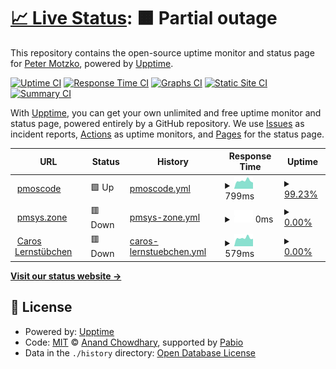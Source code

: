 # [📈 Live Status](https://pmoscode.github.io/upptime): <!--live status--> **🟧 Partial outage**

This repository contains the open-source uptime monitor and status page for [Peter Motzko](pmoscode.de), powered by [Upptime](https://github.com/upptime/upptime).

[![Uptime CI](https://github.com/pmoscode/upptime/workflows/Uptime%20CI/badge.svg)](https://github.com/pmoscode/upptime/actions?query=workflow%3A%22Uptime+CI%22)
[![Response Time CI](https://github.com/pmoscode/upptime/workflows/Response%20Time%20CI/badge.svg)](https://github.com/pmoscode/upptime/actions?query=workflow%3A%22Response+Time+CI%22)
[![Graphs CI](https://github.com/pmoscode/upptime/workflows/Graphs%20CI/badge.svg)](https://github.com/pmoscode/upptime/actions?query=workflow%3A%22Graphs+CI%22)
[![Static Site CI](https://github.com/pmoscode/upptime/workflows/Static%20Site%20CI/badge.svg)](https://github.com/pmoscode/upptime/actions?query=workflow%3A%22Static+Site+CI%22)
[![Summary CI](https://github.com/pmoscode/upptime/workflows/Summary%20CI/badge.svg)](https://github.com/pmoscode/upptime/actions?query=workflow%3A%22Summary+CI%22)

With [Upptime](https://upptime.js.org), you can get your own unlimited and free uptime monitor and status page, powered entirely by a GitHub repository. We use [Issues](https://github.com/pmoscode/upptime/issues) as incident reports, [Actions](https://github.com/pmoscode/upptime/actions) as uptime monitors, and [Pages](https://pmoscode.github.io/upptime) for the status page.

<!--start: status pages-->
<!-- This summary is generated by Upptime (https://github.com/upptime/upptime) -->
<!-- Do not edit this manually, your changes will be overwritten -->
<!-- prettier-ignore -->
| URL | Status | History | Response Time | Uptime |
| --- | ------ | ------- | ------------- | ------ |
| <img alt="" src="https://icons.duckduckgo.com/ip3/pmoscode.de.ico" height="13"> [pmoscode](https://pmoscode.de) | 🟩 Up | [pmoscode.yml](https://github.com/pmoscode/uptime/commits/HEAD/history/pmoscode.yml) | <details><summary><img alt="Response time graph" src="./graphs/pmoscode/response-time-week.png" height="20"> 799ms</summary><br><a href="https://pmoscode.github.io/uptime/history/pmoscode"><img alt="Response time 881" src="https://img.shields.io/endpoint?url=https%3A%2F%2Fraw.githubusercontent.com%2Fpmoscode%2Fuptime%2FHEAD%2Fapi%2Fpmoscode%2Fresponse-time.json"></a><br><a href="https://pmoscode.github.io/uptime/history/pmoscode"><img alt="24-hour response time 893" src="https://img.shields.io/endpoint?url=https%3A%2F%2Fraw.githubusercontent.com%2Fpmoscode%2Fuptime%2FHEAD%2Fapi%2Fpmoscode%2Fresponse-time-day.json"></a><br><a href="https://pmoscode.github.io/uptime/history/pmoscode"><img alt="7-day response time 799" src="https://img.shields.io/endpoint?url=https%3A%2F%2Fraw.githubusercontent.com%2Fpmoscode%2Fuptime%2FHEAD%2Fapi%2Fpmoscode%2Fresponse-time-week.json"></a><br><a href="https://pmoscode.github.io/uptime/history/pmoscode"><img alt="30-day response time 972" src="https://img.shields.io/endpoint?url=https%3A%2F%2Fraw.githubusercontent.com%2Fpmoscode%2Fuptime%2FHEAD%2Fapi%2Fpmoscode%2Fresponse-time-month.json"></a><br><a href="https://pmoscode.github.io/uptime/history/pmoscode"><img alt="1-year response time 881" src="https://img.shields.io/endpoint?url=https%3A%2F%2Fraw.githubusercontent.com%2Fpmoscode%2Fuptime%2FHEAD%2Fapi%2Fpmoscode%2Fresponse-time-year.json"></a></details> | <details><summary><a href="https://pmoscode.github.io/uptime/history/pmoscode">99.23%</a></summary><a href="https://pmoscode.github.io/uptime/history/pmoscode"><img alt="All-time uptime 99.94%" src="https://img.shields.io/endpoint?url=https%3A%2F%2Fraw.githubusercontent.com%2Fpmoscode%2Fuptime%2FHEAD%2Fapi%2Fpmoscode%2Fuptime.json"></a><br><a href="https://pmoscode.github.io/uptime/history/pmoscode"><img alt="24-hour uptime 94.58%" src="https://img.shields.io/endpoint?url=https%3A%2F%2Fraw.githubusercontent.com%2Fpmoscode%2Fuptime%2FHEAD%2Fapi%2Fpmoscode%2Fuptime-day.json"></a><br><a href="https://pmoscode.github.io/uptime/history/pmoscode"><img alt="7-day uptime 99.23%" src="https://img.shields.io/endpoint?url=https%3A%2F%2Fraw.githubusercontent.com%2Fpmoscode%2Fuptime%2FHEAD%2Fapi%2Fpmoscode%2Fuptime-week.json"></a><br><a href="https://pmoscode.github.io/uptime/history/pmoscode"><img alt="30-day uptime 99.82%" src="https://img.shields.io/endpoint?url=https%3A%2F%2Fraw.githubusercontent.com%2Fpmoscode%2Fuptime%2FHEAD%2Fapi%2Fpmoscode%2Fuptime-month.json"></a><br><a href="https://pmoscode.github.io/uptime/history/pmoscode"><img alt="1-year uptime 99.94%" src="https://img.shields.io/endpoint?url=https%3A%2F%2Fraw.githubusercontent.com%2Fpmoscode%2Fuptime%2FHEAD%2Fapi%2Fpmoscode%2Fuptime-year.json"></a></details>
| <img alt="" src="https://icons.duckduckgo.com/ip3/message.pmsys.zone.ico" height="13"> [pmsys.zone](https://message.pmsys.zone) | 🟥 Down | [pmsys-zone.yml](https://github.com/pmoscode/uptime/commits/HEAD/history/pmsys-zone.yml) | <details><summary><img alt="Response time graph" src="./graphs/pmsys-zone/response-time-week.png" height="20"> 0ms</summary><br><a href="https://pmoscode.github.io/uptime/history/pmsys-zone"><img alt="Response time 1128" src="https://img.shields.io/endpoint?url=https%3A%2F%2Fraw.githubusercontent.com%2Fpmoscode%2Fuptime%2FHEAD%2Fapi%2Fpmsys-zone%2Fresponse-time.json"></a><br><a href="https://pmoscode.github.io/uptime/history/pmsys-zone"><img alt="24-hour response time 0" src="https://img.shields.io/endpoint?url=https%3A%2F%2Fraw.githubusercontent.com%2Fpmoscode%2Fuptime%2FHEAD%2Fapi%2Fpmsys-zone%2Fresponse-time-day.json"></a><br><a href="https://pmoscode.github.io/uptime/history/pmsys-zone"><img alt="7-day response time 0" src="https://img.shields.io/endpoint?url=https%3A%2F%2Fraw.githubusercontent.com%2Fpmoscode%2Fuptime%2FHEAD%2Fapi%2Fpmsys-zone%2Fresponse-time-week.json"></a><br><a href="https://pmoscode.github.io/uptime/history/pmsys-zone"><img alt="30-day response time 0" src="https://img.shields.io/endpoint?url=https%3A%2F%2Fraw.githubusercontent.com%2Fpmoscode%2Fuptime%2FHEAD%2Fapi%2Fpmsys-zone%2Fresponse-time-month.json"></a><br><a href="https://pmoscode.github.io/uptime/history/pmsys-zone"><img alt="1-year response time 1128" src="https://img.shields.io/endpoint?url=https%3A%2F%2Fraw.githubusercontent.com%2Fpmoscode%2Fuptime%2FHEAD%2Fapi%2Fpmsys-zone%2Fresponse-time-year.json"></a></details> | <details><summary><a href="https://pmoscode.github.io/uptime/history/pmsys-zone">0.00%</a></summary><a href="https://pmoscode.github.io/uptime/history/pmsys-zone"><img alt="All-time uptime 48.12%" src="https://img.shields.io/endpoint?url=https%3A%2F%2Fraw.githubusercontent.com%2Fpmoscode%2Fuptime%2FHEAD%2Fapi%2Fpmsys-zone%2Fuptime.json"></a><br><a href="https://pmoscode.github.io/uptime/history/pmsys-zone"><img alt="24-hour uptime 0.00%" src="https://img.shields.io/endpoint?url=https%3A%2F%2Fraw.githubusercontent.com%2Fpmoscode%2Fuptime%2FHEAD%2Fapi%2Fpmsys-zone%2Fuptime-day.json"></a><br><a href="https://pmoscode.github.io/uptime/history/pmsys-zone"><img alt="7-day uptime 0.00%" src="https://img.shields.io/endpoint?url=https%3A%2F%2Fraw.githubusercontent.com%2Fpmoscode%2Fuptime%2FHEAD%2Fapi%2Fpmsys-zone%2Fuptime-week.json"></a><br><a href="https://pmoscode.github.io/uptime/history/pmsys-zone"><img alt="30-day uptime 1.38%" src="https://img.shields.io/endpoint?url=https%3A%2F%2Fraw.githubusercontent.com%2Fpmoscode%2Fuptime%2FHEAD%2Fapi%2Fpmsys-zone%2Fuptime-month.json"></a><br><a href="https://pmoscode.github.io/uptime/history/pmsys-zone"><img alt="1-year uptime 48.12%" src="https://img.shields.io/endpoint?url=https%3A%2F%2Fraw.githubusercontent.com%2Fpmoscode%2Fuptime%2FHEAD%2Fapi%2Fpmsys-zone%2Fuptime-year.json"></a></details>
| <img alt="" src="https://icons.duckduckgo.com/ip3/caros-lernstuebchen.eu.ico" height="13"> [Caros Lernstübchen](https://caros-lernstuebchen.eu/) | 🟥 Down | [caros-lernstuebchen.yml](https://github.com/pmoscode/uptime/commits/HEAD/history/caros-lernstuebchen.yml) | <details><summary><img alt="Response time graph" src="./graphs/caros-lernstuebchen/response-time-week.png" height="20"> 579ms</summary><br><a href="https://pmoscode.github.io/uptime/history/caros-lernstuebchen"><img alt="Response time 662" src="https://img.shields.io/endpoint?url=https%3A%2F%2Fraw.githubusercontent.com%2Fpmoscode%2Fuptime%2FHEAD%2Fapi%2Fcaros-lernstuebchen%2Fresponse-time.json"></a><br><a href="https://pmoscode.github.io/uptime/history/caros-lernstuebchen"><img alt="24-hour response time 521" src="https://img.shields.io/endpoint?url=https%3A%2F%2Fraw.githubusercontent.com%2Fpmoscode%2Fuptime%2FHEAD%2Fapi%2Fcaros-lernstuebchen%2Fresponse-time-day.json"></a><br><a href="https://pmoscode.github.io/uptime/history/caros-lernstuebchen"><img alt="7-day response time 579" src="https://img.shields.io/endpoint?url=https%3A%2F%2Fraw.githubusercontent.com%2Fpmoscode%2Fuptime%2FHEAD%2Fapi%2Fcaros-lernstuebchen%2Fresponse-time-week.json"></a><br><a href="https://pmoscode.github.io/uptime/history/caros-lernstuebchen"><img alt="30-day response time 634" src="https://img.shields.io/endpoint?url=https%3A%2F%2Fraw.githubusercontent.com%2Fpmoscode%2Fuptime%2FHEAD%2Fapi%2Fcaros-lernstuebchen%2Fresponse-time-month.json"></a><br><a href="https://pmoscode.github.io/uptime/history/caros-lernstuebchen"><img alt="1-year response time 662" src="https://img.shields.io/endpoint?url=https%3A%2F%2Fraw.githubusercontent.com%2Fpmoscode%2Fuptime%2FHEAD%2Fapi%2Fcaros-lernstuebchen%2Fresponse-time-year.json"></a></details> | <details><summary><a href="https://pmoscode.github.io/uptime/history/caros-lernstuebchen">0.00%</a></summary><a href="https://pmoscode.github.io/uptime/history/caros-lernstuebchen"><img alt="All-time uptime 0.00%" src="https://img.shields.io/endpoint?url=https%3A%2F%2Fraw.githubusercontent.com%2Fpmoscode%2Fuptime%2FHEAD%2Fapi%2Fcaros-lernstuebchen%2Fuptime.json"></a><br><a href="https://pmoscode.github.io/uptime/history/caros-lernstuebchen"><img alt="24-hour uptime 0.00%" src="https://img.shields.io/endpoint?url=https%3A%2F%2Fraw.githubusercontent.com%2Fpmoscode%2Fuptime%2FHEAD%2Fapi%2Fcaros-lernstuebchen%2Fuptime-day.json"></a><br><a href="https://pmoscode.github.io/uptime/history/caros-lernstuebchen"><img alt="7-day uptime 0.00%" src="https://img.shields.io/endpoint?url=https%3A%2F%2Fraw.githubusercontent.com%2Fpmoscode%2Fuptime%2FHEAD%2Fapi%2Fcaros-lernstuebchen%2Fuptime-week.json"></a><br><a href="https://pmoscode.github.io/uptime/history/caros-lernstuebchen"><img alt="30-day uptime 1.38%" src="https://img.shields.io/endpoint?url=https%3A%2F%2Fraw.githubusercontent.com%2Fpmoscode%2Fuptime%2FHEAD%2Fapi%2Fcaros-lernstuebchen%2Fuptime-month.json"></a><br><a href="https://pmoscode.github.io/uptime/history/caros-lernstuebchen"><img alt="1-year uptime 0.00%" src="https://img.shields.io/endpoint?url=https%3A%2F%2Fraw.githubusercontent.com%2Fpmoscode%2Fuptime%2FHEAD%2Fapi%2Fcaros-lernstuebchen%2Fuptime-year.json"></a></details>

<!--end: status pages-->

[**Visit our status website →**](https://pmoscode.github.io/upptime)

## 📄 License

- Powered by: [Upptime](https://github.com/upptime/upptime)
- Code: [MIT](./LICENSE) © [Anand Chowdhary](https://anandchowdhary.com), supported by [Pabio](https://pabio.com)
- Data in the `./history` directory: [Open Database License](https://opendatacommons.org/licenses/odbl/1-0/)
